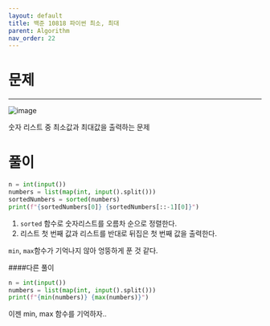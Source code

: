 ```yaml
---
layout: default
title: 백준 10818 파이썬 최소, 최대
parent: Algorithm
nav_order: 22
---
```



# 문제

---
![image](https://github.com/cjddn/cjddn.github.io/assets/137849066/c23b6a6d-4129-406d-aa6d-73149a9a0ef9)


숫자 리스트 중 최소값과 최대값을 출력하는 문제

# 풀이
```python
n = int(input())
numbers = list(map(int, input().split()))
sortedNumbers = sorted(numbers)
print(f"{sortedNumbers[0]} {sortedNumbers[::-1][0]}")
``` 
1. `sorted` 함수로 숫자리스트를 오름차 순으로 정렬한다.
2. 리스트 첫 번째 값과 리스트를 반대로 뒤집은 첫 번째 값을 출력한다.

`min`, `max`함수가 기억나지 않아 엉뚱하게 푼 것 같다. 

####다른 풀이
```python
n = int(input())
numbers = list(map(int, input().split()))
print(f"{min(numbers)} {max(numbers)}")
``` 

이젠 min, max 함수를 기억하자..
